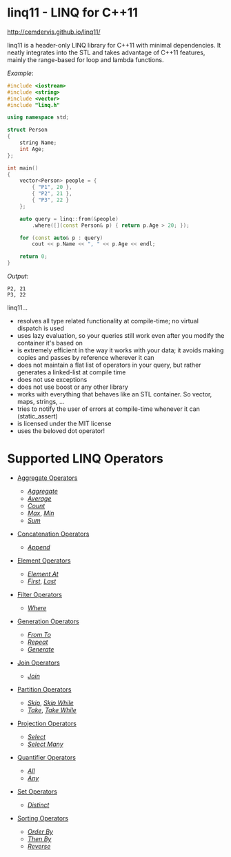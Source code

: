 # linq11 - LINQ for C++11

http://cemdervis.github.io/linq11/

linq11 is a header-only LINQ library for C++11 with minimal dependencies.
It neatly integrates into the STL and takes advantage of C++11 features, mainly the range-based for loop and lambda functions.

_Example_:
```cpp
#include <iostream>
#include <string>
#include <vector>
#include "linq.h"

using namespace std;

struct Person
{
    string Name;
    int Age;
};

int main()
{
    vector<Person> people = {
        { "P1", 20 },
        { "P2", 21 },
        { "P3", 22 }
    };

    auto query = linq::from(&people)
        .where([](const Person& p) { return p.Age > 20; });

    for (const auto& p : query)
        cout << p.Name << ", " << p.Age << endl;

    return 0;
}
```

_Output_:
```
P2, 21
P3, 22
```

linq11...
- resolves all type related functionality at compile-time; no virtual dispatch is used
- uses lazy evaluation, so your queries still work even after you modify the container it's based on
- is extremely efficient in the way it works with your data; it avoids making copies and passes by reference wherever it can
- does not maintain a flat list of operators in your query, but rather generates a linked-list at compile time
- does not use exceptions
- does not use boost or any other library
- works with everything that behaves like an STL container. So vector, maps, strings, ...
- tries to notify the user of errors at compile-time whenever it can (static_assert)
- is licensed under the MIT license
- uses the beloved dot operator!


# Supported LINQ Operators

- [Aggregate Operators](https://github.com/cemdervis/linq11/wiki/Aggregate-Operators)
  - _[Aggregate](https://github.com/cemdervis/linq11/wiki/Aggregate-Operators#aggregate)_
  - _[Average](https://github.com/cemdervis/linq11/wiki/Aggregate-Operators#average)_
  - _[Count](https://github.com/cemdervis/linq11/wiki/Aggregate-Operators#count)_
  - _[Max](https://github.com/cemdervis/linq11/wiki/Aggregate-Operators#max)_, _[Min](https://github.com/cemdervis/linq11/wiki/Aggregate-Operators#min)_
  - _[Sum](https://github.com/cemdervis/linq11/wiki/Aggregate-Operators#sum)_

- [Concatenation Operators](https://github.com/cemdervis/linq11/wiki/Concatenation-Operators)
  - _[Append](https://github.com/cemdervis/linq11/wiki/Concatenation-Operators#append)_

- [Element Operators](https://github.com/cemdervis/linq11/wiki/Element-Operators)
  - _[Element At](https://github.com/cemdervis/linq11/wiki/Element-Operators#element-at)_
  - _[First](https://github.com/cemdervis/linq11/wiki/Element-Operators#first)_, _[Last](https://github.com/cemdervis/linq11/wiki/Element-Operators#last)_

- [Filter Operators](https://github.com/cemdervis/linq11/wiki/Filter-Operators)
  - _[Where](https://github.com/cemdervis/linq11/wiki/Filter-Operators#where)_

- [Generation Operators](https://github.com/cemdervis/linq11/wiki/Generation-Operators)
  - _[From To](https://github.com/cemdervis/linq11/wiki/Generation-Operators#from-to)_
  - _[Repeat](https://github.com/cemdervis/linq11/wiki/Generation-Operators#repeat)_
  - _[Generate](https://github.com/cemdervis/linq11/wiki/Generation-Operators#generate)_

- [Join Operators](https://github.com/cemdervis/linq11/wiki/Join-Operators)
  - _[Join](https://github.com/cemdervis/linq11/wiki/Join-Operators)_

- [Partition Operators](https://github.com/cemdervis/linq11/wiki/Partition-Operators)
  - _[Skip](https://github.com/cemdervis/linq11/wiki/Partition-Operators#skip)_, _[Skip While](https://github.com/cemdervis/linq11/wiki/Partition-Operators#skip-while)_
  - _[Take](https://github.com/cemdervis/linq11/wiki/Partition-Operators#take)_, _[Take While](https://github.com/cemdervis/linq11/wiki/Partition-Operators#take-while)_

- [Projection Operators](https://github.com/cemdervis/linq11/wiki/Projection-Operators)
  - _[Select](https://github.com/cemdervis/linq11/wiki/Projection-Operators#select)_
  - _[Select Many](https://github.com/cemdervis/linq11/wiki/Projection-Operators#select-many)_

- [Quantifier Operators](https://github.com/cemdervis/linq11/wiki/Quantifier-Operators)
  - _[All](https://github.com/cemdervis/linq11/wiki/Quantifier-Operators#all)_
  - _[Any](https://github.com/cemdervis/linq11/wiki/Quantifier-Operators#any)_

- [Set Operators](https://github.com/cemdervis/linq11/wiki/Set-Operators)
  - _[Distinct](https://github.com/cemdervis/linq11/wiki/Set-Operators#distinct)_

- [Sorting Operators](https://github.com/cemdervis/linq11/wiki/Sorting-Operators)
  - _[Order By](https://github.com/cemdervis/linq11/wiki/Sorting-Operators#order-by)_
  - _[Then By](https://github.com/cemdervis/linq11/wiki/Sorting-Operators#then-by)_
  - _[Reverse](https://github.com/cemdervis/linq11/wiki/Sorting-Operators#reverse)_


